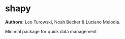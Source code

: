 # shapy
**Authors:** Leo Turowski, Noah Becker & Luciano Melodia.

Minimal package for quick data management
